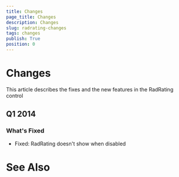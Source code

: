 ```yaml
---
title: Changes
page_title: Changes
description: Changes
slug: radrating-changes
tags: changes
publish: True
position: 0
---
```


# Changes



This article describes the fixes and the new features in the RadRating control

## Q1 2014

### What's Fixed

* Fixed: RadRating doesn't show when disabled

# See Also
